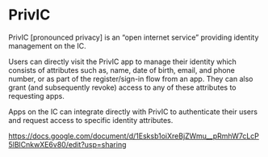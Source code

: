 # PrivIC

PrivIC [pronounced privacy] is an “open internet service” providing identity management on the IC. 

Users can directly visit the PrivIC app to manage their identity which consists of attributes such as, name, date of birth, email, and phone number, or as part of the register/sign-in flow from an app. They can also grant (and subsequently revoke) access to any of these attributes to requesting apps.

Apps on the IC can integrate directly with PrivIC to authenticate their users and request access to specific identity attributes.


https://docs.google.com/document/d/1Esksb1oiXreBjZWmu__pRmhW7cLcP5lBlCnkwXE6v80/edit?usp=sharing